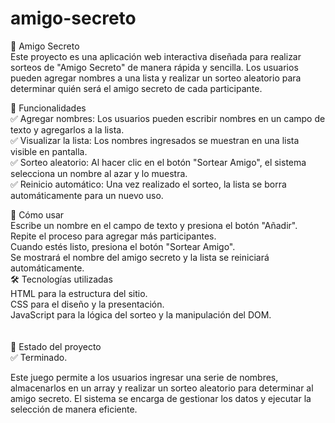 <h1>amigo-secreto</h1> 

🎁 Amigo Secreto<br>
Este proyecto es una aplicación web interactiva diseñada para realizar sorteos de "Amigo Secreto" de manera rápida y sencilla. Los usuarios pueden agregar nombres a una lista y realizar un sorteo aleatorio para determinar quién será el amigo secreto de cada participante.<br>

📌 Funcionalidades <br>
✅ Agregar nombres: Los usuarios pueden escribir nombres en un campo de texto y agregarlos a la lista.<br>
✅ Visualizar la lista: Los nombres ingresados se muestran en una lista visible en pantalla.<br>
✅ Sorteo aleatorio: Al hacer clic en el botón "Sortear Amigo", el sistema selecciona un nombre al azar y lo muestra.<br>
✅ Reinicio automático: Una vez realizado el sorteo, la lista se borra automáticamente para un nuevo uso.<br>

🚀 Cómo usar<br>
Escribe un nombre en el campo de texto y presiona el botón "Añadir".<br>
Repite el proceso para agregar más participantes.<br>
Cuando estés listo, presiona el botón "Sortear Amigo".<br>
Se mostrará el nombre del amigo secreto y la lista se reiniciará automáticamente.<br>
🛠️ Tecnologías utilizadas<br>
HTML para la estructura del sitio.<br>
CSS para el diseño y la presentación.<br>
JavaScript para la lógica del sorteo y la manipulación del DOM.<br>
<br>
<br>
📌 Estado del proyecto<br>
✅ Terminado.<br>

Este juego permite a los usuarios ingresar una serie de nombres, almacenarlos en un array y realizar un sorteo aleatorio para determinar al amigo secreto. El sistema se encarga de gestionar los datos y ejecutar la selección de manera eficiente.
